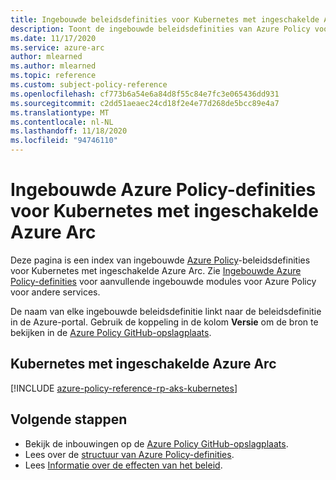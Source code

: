 ```yaml
---
title: Ingebouwde beleidsdefinities voor Kubernetes met ingeschakelde Azure Arc
description: Toont de ingebouwde beleidsdefinities van Azure Policy voor Kubernetes met ingeschakelde Azure Arc. Deze ingebouwde beleidsdefinities bieden algemene benaderingen voor het beheren van uw Azure-resources.
ms.date: 11/17/2020
ms.service: azure-arc
author: mlearned
ms.author: mlearned
ms.topic: reference
ms.custom: subject-policy-reference
ms.openlocfilehash: cf773b6a54e6a84d8f55c84e7fc3e065436dd931
ms.sourcegitcommit: c2dd51aeaec24cd18f2e4e77d268de5bcc89e4a7
ms.translationtype: MT
ms.contentlocale: nl-NL
ms.lasthandoff: 11/18/2020
ms.locfileid: "94746110"
---
```

# <a name="azure-policy-built-in-definitions-for-azure-arc-enabled-kubernetes"></a>Ingebouwde Azure Policy-definities voor Kubernetes met ingeschakelde Azure Arc

Deze pagina is een index van ingebouwde [Azure Policy](../../governance/policy/overview.md)-beleidsdefinities voor Kubernetes met ingeschakelde Azure Arc. Zie [Ingebouwde Azure Policy-definities](../../governance/policy/samples/built-in-policies.md) voor aanvullende ingebouwde modules voor Azure Policy voor andere services.

De naam van elke ingebouwde beleidsdefinitie linkt naar de beleidsdefinitie in de Azure-portal. Gebruik de koppeling in de kolom **Versie** om de bron te bekijken in de [Azure Policy GitHub-opslagplaats](https://github.com/Azure/azure-policy).

## <a name="arc-enabled-kubernetes"></a>Kubernetes met ingeschakelde Azure Arc

[!INCLUDE [azure-policy-reference-rp-aks-kubernetes](../../../includes/policy/reference/byrp/microsoft.kubernetes.md)]

## <a name="next-steps"></a>Volgende stappen

- Bekijk de inbouwingen op de [Azure Policy GitHub-opslagplaats](https://github.com/Azure/azure-policy).
- Lees over de [structuur van Azure Policy-definities](../../governance/policy/concepts/definition-structure.md).
- Lees [Informatie over de effecten van het beleid](../../governance/policy/concepts/effects.md).
